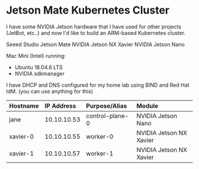 # Jetson Mate Kubernetes Cluster

I have some NVIDIA Jetson hardware that I have used for other projects (JetBot, etc..) and now I'd like to build an ARM-based Kubernetes cluster.

Seeed Studio Jetson Mate 
NVIDIA Jetson NX Xavier
NVIDIA Jetson Nano


Mac Mini (Intel) running:

* Ubuntu 18.04.6 LTS
* NVIDIA sdkmanager

I have DHCP and DNS configured for my home lab using BIND and Red Hat IdM. (you can use anything for this)

| Hostname | IP Address  | Purpose/Alias   | Module                   | 
|:---------|:------------|:----------------|:-------------------------|
| jane     | 10.10.10.53 | control-plane-0 | NVIDIA Jetson Nano       |
| xavier-0 | 10.10.10.55 | worker-0        | NVIDIA Jetson NX Xavier  |
| xavier-1 | 10.10.10.57 | worker-1        | NVIDIA Jetson NX Xavier  |

